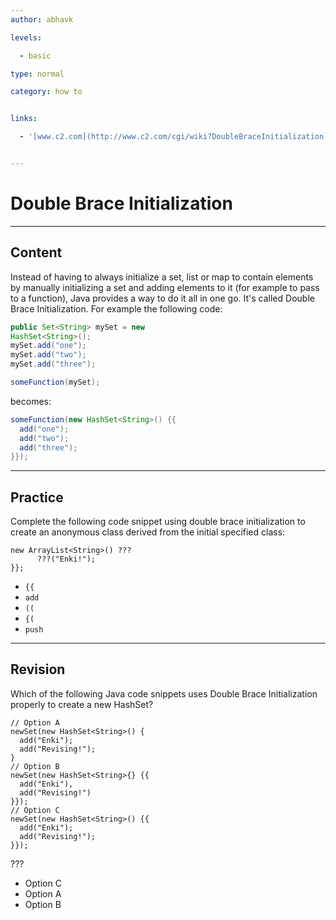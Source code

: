 ```yaml
---
author: abhavk

levels:

  - basic

type: normal

category: how to


links:

  - '[www.c2.com](http://www.c2.com/cgi/wiki?DoubleBraceInitialization){website}'


---
```


# Double Brace Initialization

---
## Content

Instead of having to always initialize a set, list or map to contain elements by manually initializing a set and adding elements to it (for example to pass to a function), Java provides a way to do it all in one go. It's called Double Brace Initialization. For example the following code:

```java
public Set<String> mySet = new 
HashSet<String>();
mySet.add("one");
mySet.add("two");
mySet.add("three");

someFunction(mySet);

```

becomes:

```java
someFunction(new HashSet<String>() {{
  add("one");
  add("two");
  add("three");
}});
```

---
## Practice

Complete the following code snippet using double brace initialization to create an anonymous class derived from the initial specified class:
```
new ArrayList<String>() ???
      ???("Enki!");
}};
```


* `{{` 
* `add` 
* `((` 
* `{(` 
* `push`

---
## Revision

Which of the following Java code snippets uses Double Brace Initialization properly to create a new HashSet? 

```
// Option A
newSet(new HashSet<String>() {
  add("Enki");
  add("Revising!");
}   
// Option B
newSet(new HashSet<String>{} {{
  add("Enki"),
  add("Revising!")
}}); 
// Option C
newSet(new HashSet<String>() {{
  add("Enki");
  add("Revising!");
}});
```
???

* Option C
* Option A
* Option B

